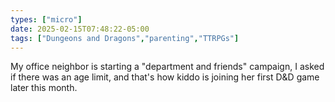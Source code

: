 ```yaml
---
types: ["micro"]
date: 2025-02-15T07:48:22-05:00
tags: ["Dungeons and Dragons","parenting","TTRPGs"]
---
```

My office neighbor is starting a "department and friends" campaign, I asked if there was an age limit, and that's how kiddo is joining her first D&D game later this month.
